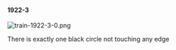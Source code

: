 #### 1922-3
![train-1922-3-0.png](https://github.com/lil-lab/nlvr/raw/master/nlvr/train/images/21/train-1922-3-0.png "train-1922-3-0.png")

There is exactly one black circle not touching any edge